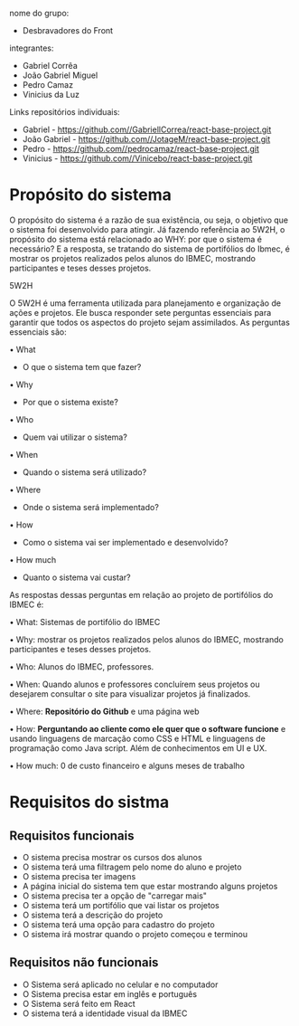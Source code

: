 nome do grupo:
- Desbravadores do Front

integrantes:
- Gabriel Corrêa 
- João Gabriel Miguel
- Pedro Camaz
- Vinicius da Luz


Links repositórios individuais:
- Gabriel - https://github.com//GabriellCorrea/react-base-project.git
- João Gabriel - https://github.com//JotageM/react-base-project.git
- Pedro - https://github.com//pedrocamaz/react-base-project.git 
- Vinicius - https://github.com//Vinicebo/react-base-project.git




# Propósito do sistema

O propósito do sistema é a razão de sua existência, ou seja, o objetivo que o sistema foi desenvolvido para atingir. Já fazendo referência ao 5W2H, o propósito do sistema está relacionado ao WHY: por que o sistema é necessário?  E a resposta, se tratando do sistema de portifólios do Ibmec, é mostrar os projetos realizados pelos alunos do IBMEC, mostrando participantes e teses desses projetos.


5W2H

O 5W2H é uma ferramenta utilizada para planejamento e organização de ações e projetos. Ele busca responder sete perguntas essenciais para garantir que todos os aspectos do projeto sejam assimilados. As perguntas essenciais são:

•	What 
- O que o sistema tem que fazer?

•	Why
- Por que o sistema existe?

•	Who 
- Quem vai utilizar o sistema?

•	When
- Quando o sistema será utilizado? 

•	Where
- Onde o sistema será implementado?

•	How
- Como o sistema vai ser implementado e desenvolvido?

•	How much
- Quanto o sistema vai custar?


As respostas dessas perguntas em relação ao projeto de portifólios do IBMEC é:

•	What: Sistemas de portifólio do IBMEC

•	Why: mostrar os projetos realizados pelos alunos do IBMEC, mostrando participantes e teses desses projetos.

•	Who: Alunos do IBMEC, professores.

•	When: Quando alunos e professores concluírem seus projetos ou desejarem consultar o site para visualizar projetos já finalizados.

•	Where: **Repositório do Github** e uma página web

•	How: **Perguntando ao cliente como ele quer que o software funcione** e usando linguagens de marcação como CSS e HTML e linguagens de programação como Java script. Além de conhecimentos em UI e UX.

•	How much: 0 de custo financeiro e alguns meses de trabalho


# Requisitos do sistma


## Requisitos funcionais

* O sistema precisa mostrar os cursos dos alunos
* O sistema terá uma filtragem pelo nome do aluno e projeto
* O sistema precisa ter imagens
* A página inicial do sistema tem que estar mostrando alguns projetos
* O sistema precisa ter a opção de "carregar mais"
* O sistema terá um portifólio que vai listar os projetos
* O sistema terá a descrição do projeto
* O sistema terá uma opção para cadastro do projeto
* O sistema irá mostrar quando o projeto começou e terminou

## Requisitos não funcionais

* O Sistema será aplicado no celular e no computador
* O Sistema precisa estar em inglês e português
* O Sistema será feito em React
* O sistema terá a identidade visual da IBMEC



